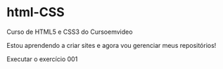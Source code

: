 # html-CSS
 Curso de HTML5 e CSS3 do Cursoemvideo

Estou aprendendo a criar sites e agora vou gerenciar meus repositórios!

<a herf="https://cunha-1973.github.io/html-CSS/exercicios/exe001/index.html"> Executar o exercício 001<a/>